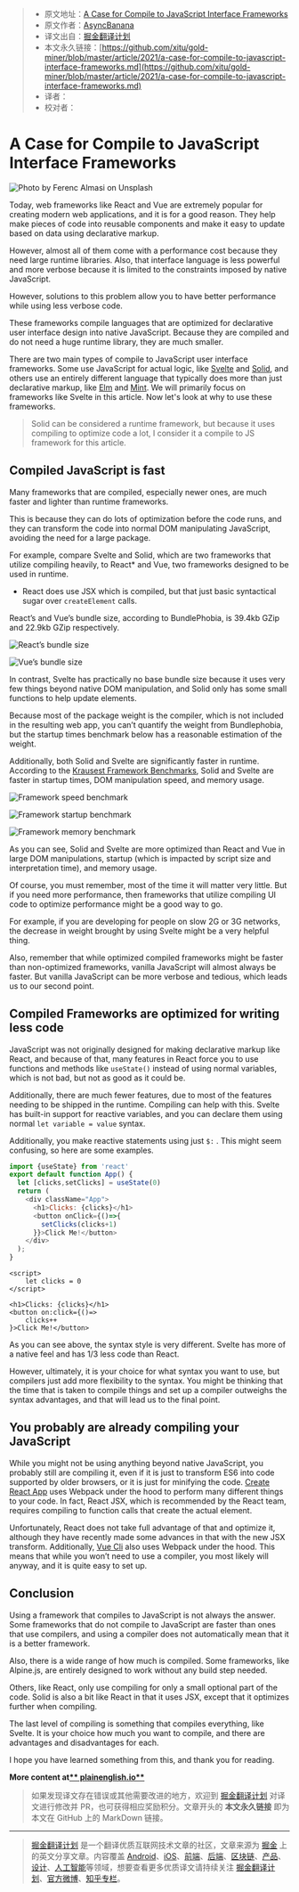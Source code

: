 > * 原文地址：[A Case for Compile to JavaScript Interface Frameworks](https://javascript.plainenglish.io/a-case-for-compile-to-javascript-interface-frameworks-a684b361884f)
> * 原文作者：[AsyncBanana](https://medium.com/@asyncbanana)
> * 译文出自：[掘金翻译计划](https://github.com/xitu/gold-miner)
> * 本文永久链接：[https://github.com/xitu/gold-miner/blob/master/article/2021/a-case-for-compile-to-javascript-interface-frameworks.md](https://github.com/xitu/gold-miner/blob/master/article/2021/a-case-for-compile-to-javascript-interface-frameworks.md)
> * 译者：
> * 校对者：

# A Case for Compile to JavaScript Interface Frameworks

![Photo by [Ferenc Almasi](https://unsplash.com/@flowforfrank?utm_source=medium&utm_medium=referral) on [Unsplash](https://unsplash.com?utm_source=medium&utm_medium=referral)](https://cdn-images-1.medium.com/max/10296/0*LUP7NJrirKlw-voh)

Today, web frameworks like React and Vue are extremely popular for creating modern web applications, and it is for a good reason. They help make pieces of code into reusable components and make it easy to update based on data using declarative markup.

However, almost all of them come with a performance cost because they need large runtime libraries. Also, that interface language is less powerful and more verbose because it is limited to the constraints imposed by native JavaScript.

However, solutions to this problem allow you to have better performance while using less verbose code.

These frameworks compile languages that are optimized for declarative user interface design into native JavaScript. Because they are compiled and do not need a huge runtime library, they are much smaller.

There are two main types of compile to JavaScript user interface frameworks. Some use JavaScript for actual logic, like [Svelte](https://svelte.dev/) and [Solid](https://github.com/solidjs/solid), and others use an entirely different language that typically does more than just declarative markup, like [Elm](https://elm-lang.org/) and [Mint](https://www.mint-lang.com/). We will primarily focus on frameworks like Svelte in this article. Now let's look at why to use these frameworks.

> Solid can be considered a runtime framework, but because it uses compiling to optimize code a lot, I consider it a compile to JS framework for this article.

## Compiled JavaScript is fast

Many frameworks that are compiled, especially newer ones, are much faster and lighter than runtime frameworks.

This is because they can do lots of optimization before the code runs, and they can transform the code into normal DOM manipulating JavaScript, avoiding the need for a large package.

For example, compare Svelte and Solid, which are two frameworks that utilize compiling heavily, to React* and Vue, two frameworks designed to be used in runtime.

* React does use JSX which is compiled, but that just basic syntactical sugar over `createElement` calls.

React’s and Vue’s bundle size, according to BundlePhobia, is 39.4kb GZip and 22.9kb GZip respectively.

![React’s bundle size](https://cdn-images-1.medium.com/max/2724/1*yWAVUnOXKsrwrRzTSb6kzw.png)

![Vue’s bundle size](https://cdn-images-1.medium.com/max/2684/1*eTVWVuDuNORYhxf1g5bF_w.png)

In contrast, Svelte has practically no base bundle size because it uses very few things beyond native DOM manipulation, and Solid only has some small functions to help update elements.

Because most of the package weight is the compiler, which is not included in the resulting web app, you can’t quantify the weight from Bundlephobia, but the startup times benchmark below has a reasonable estimation of the weight.

Additionally, both Solid and Svelte are significantly faster in runtime. According to the [Krausest Framework Benchmarks](https://krausest.github.io/js-framework-benchmark/2021/table_chrome_90.0.4430.72.html), Solid and Svelte are faster in startup times, DOM manipulation speed, and memory usage.

![Framework speed benchmark](https://cdn-images-1.medium.com/max/2000/1*cyKBaU7O35rKAPZJ4jsO2A.png)

![Framework startup benchmark](https://cdn-images-1.medium.com/max/2000/1*m5e36L44ph12wCOhCq576Q.png)

![Framework memory benchmark](https://cdn-images-1.medium.com/max/2000/1*EuwkvRIURVuvKk7XqphdYQ.png)

As you can see, Solid and Svelte are more optimized than React and Vue in large DOM manipulations, startup (which is impacted by script size and interpretation time), and memory usage.

Of course, you must remember, most of the time it will matter very little. But if you need more performance, then frameworks that utilize compiling UI code to optimize performance might be a good way to go.

For example, if you are developing for people on slow 2G or 3G networks, the decrease in weight brought by using Svelte might be a very helpful thing.

Also, remember that while optimized compiled frameworks might be faster than non-optimized frameworks, vanilla JavaScript will almost always be faster. But vanilla JavaScript can be more verbose and tedious, which leads us to our second point.

## Compiled Frameworks are optimized for writing less code

JavaScript was not originally designed for making declarative markup like React, and because of that, many features in React force you to use functions and methods like `useState()` instead of using normal variables, which is not bad, but not as good as it could be.

Additionally, there are much fewer features, due to most of the features needing to be shipped in the runtime. Compiling can help with this. Svelte has built-in support for reactive variables, and you can declare them using normal `let variable = value` syntax.

Additionally, you make reactive statements using just `$:` . This might seem confusing, so here are some examples.

```JavaScript
import {useState} from 'react'
export default function App() {
  let [clicks,setClicks] = useState(0)
  return (
    <div className="App">
      <h1>Clicks: {clicks}</h1>
      <button onClick={()=>{
        setClicks(clicks+1)
      }}>Click Me!</button>
    </div>
  );
}
```

```Svelte
<script>
	let clicks = 0
</script>

<h1>Clicks: {clicks}</h1>
<button on:click={()=>
	clicks++
}>Click Me!</button>
```

As you can see above, the syntax style is very different. Svelte has more of a native feel and has 1/3 less code than React.

However, ultimately, it is your choice for what syntax you want to use, but compilers just add more flexibility to the syntax. You might be thinking that the time that is taken to compile things and set up a compiler outweighs the syntax advantages, and that will lead us to the final point.

## You probably are already compiling your JavaScript

While you might not be using anything beyond native JavaScript, you probably still are compiling it, even if it is just to transform ES6 into code supported by older browsers, or it is just for minifying the code. [Create React App](https://create-react-app.dev/) uses Webpack under the hood to perform many different things to your code. In fact, React JSX, which is recommended by the React team, requires compiling to function calls that create the actual element.

Unfortunately, React does not take full advantage of that and optimize it, although they have recently made some advances in that with the new JSX transform. Additionally, [Vue Cli](https://cli.vuejs.org/) also uses Webpack under the hood. This means that while you won’t need to use a compiler, you most likely will anyway, and it is quite easy to set up.

## Conclusion

Using a framework that compiles to JavaScript is not always the answer. Some frameworks that do not compile to JavaScript are faster than ones that use compilers, and using a compiler does not automatically mean that it is a better framework.

Also, there is a wide range of how much is compiled. Some frameworks, like Alpine.js, are entirely designed to work without any build step needed.

Others, like React, only use compiling for only a small optional part of the code. Solid is also a bit like React in that it uses JSX, except that it optimizes further when compiling.

The last level of compiling is something that compiles everything, like Svelte. It is your choice how much you want to compile, and there are advantages and disadvantages for each.

I hope you have learned something from this, and thank you for reading.

**More content at[** plainenglish.io**](http://plainenglish.io)**

> 如果发现译文存在错误或其他需要改进的地方，欢迎到 [掘金翻译计划](https://github.com/xitu/gold-miner) 对译文进行修改并 PR，也可获得相应奖励积分。文章开头的 **本文永久链接** 即为本文在 GitHub 上的 MarkDown 链接。

---

> [掘金翻译计划](https://github.com/xitu/gold-miner) 是一个翻译优质互联网技术文章的社区，文章来源为 [掘金](https://juejin.im) 上的英文分享文章。内容覆盖 [Android](https://github.com/xitu/gold-miner#android)、[iOS](https://github.com/xitu/gold-miner#ios)、[前端](https://github.com/xitu/gold-miner#前端)、[后端](https://github.com/xitu/gold-miner#后端)、[区块链](https://github.com/xitu/gold-miner#区块链)、[产品](https://github.com/xitu/gold-miner#产品)、[设计](https://github.com/xitu/gold-miner#设计)、[人工智能](https://github.com/xitu/gold-miner#人工智能)等领域，想要查看更多优质译文请持续关注 [掘金翻译计划](https://github.com/xitu/gold-miner)、[官方微博](http://weibo.com/juejinfanyi)、[知乎专栏](https://zhuanlan.zhihu.com/juejinfanyi)。
